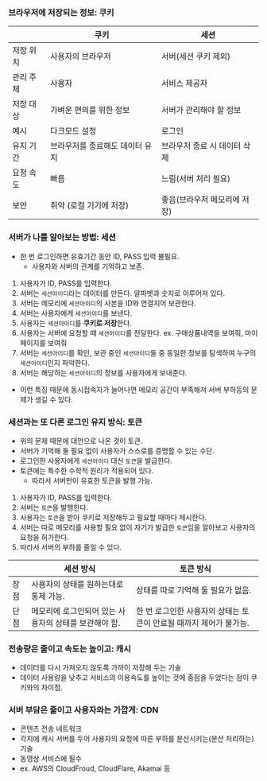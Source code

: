 ### 브라우저에 저장되는 정보: 쿠키

|  | 쿠키 | 세션 |
| --- | --- | --- |
| 저장 위치 | 사용자의 브라우저 | 서버(세션 쿠키 제외) |
| 관리 주체 | 사용자 | 서비스 제공자 |
| 저장 대상 | 가벼운 편의를 위한 정보 | 서버가 관리해야 할 정보 |
| 예시 | 다크모드 설정 | 로그인 |
| 유지 기간 | 브라우저를 종료해도 데이터 유지 | 브라우저 종료 시 데이터 삭제 |
| 요청 속도 | 빠름 | 느림(서버 처리 필요) |
| 보안 | 취약 (로컬 기기에 저장) | 좋음(브라우저 메모리에 저장) |

### 서버가 나를 알아보는 방법: 세션

- 한 번 로그인하면 유효기간 동안 ID, PASS 입력 불필요.
    - 사용자와 서버의 관계를 기억하고 보존.
1. 사용자가 ID, PASS를 입력한다.
2. 서버는 `세션아이디`라는 데이터를 만든다. 알파벳과 숫자로 이루어져 있다.
3. 서버는 메모리에 `세션아이디`의 사본을 ID와 연결지어 보관한다.
4. 서버는 사용자에게 `세션아이디`를 보낸다.
5. 사용자는 `세션아이디`를 **쿠키로 저장**한다.
6. 사용자는 서버에 요청할 때 `세션아이디`를 전달한다. ex. 구매상품내역을 보여줘, 마이페이지를 보여줘
7. 서버는 `세션아이디`를 확인, 보관 중인 `세션아이디`들 중 동일한 정보를 탐색하여 누구의 `세션아이디`인지 파악한다.
8. 서버는 해당하는 `세션아이디`의 정보를 사용자에게 보내준다.
- 이런 특징 때문에 동시접속자가 늘어나면 메모리 공간이 부족해져 서버 부하등의 문제가 생길 수 있다.

### 세션과는 또 다른 로그인 유지 방식: 토큰

- 위의 문제 때문에 대안으로 나온 것이 토큰.
- 서버가 기억해 둘 필요 없이 사용자가 스스로를 증명할 수 있는 수단.
- 로그인한 사용자에게 `세션아이디` 대신 `토큰`을 발급한다.
- 토큰에는 특수한 수학적 원리가 적용되어 있다.
    - 따라서 서버만이 유효한 토큰을 발행 가능.
1. 사용자가 ID, PASS를 입력한다.
2. 서버는 `토큰`을 발행한다.
3. 사용자는 `토큰`을 받아 쿠키로 저장해두고 필요할 때마다 제시한다.
4. 서버는 따로 메모리를 사용할 필요 없이 자기가 발급한 `토큰`임을 알아보고 사용자의 요청을 허가한다.
5. 따라서 서버의 부하를 줄일 수 있다.

|  | 세션 방식 | 토큰 방식 |
| --- | --- | --- |
| 장점 | 사용자의 상태를 원하는대로 통제 가능. | 상태를 따로 기억해 둘 필요가 없음. |
| 단점 | 메모리에 로그인되어 있는 사용자의 상태를 보관해야 함. | 한 번 로그인한 사용자의 상태는 토큰이 만료될 때까지 제어가 불가능. |

### 전송량은 줄이고 속도는 높이고: 캐시

- 데이터를 다시 가져오지 않도록 가까이 저장해 두는 기술
- 데이터 사용량을 낮추고 서비스의 이용속도를 높이는 것에 중점을 두었다는 점이 쿠키와의 차이점.

### 서버 부담은 줄이고 사용자와는 가깝게: CDN

- 콘텐츠 전송 네트워크
- 각지에 캐시 서버를 두어 사용자의 요청에 따른 부하를 분산시키는(분산 처리하는) 기술
- 동영상 서비스에 필수
- ex. AWS의 CloudFroud, CloudFlare, Akamai 등